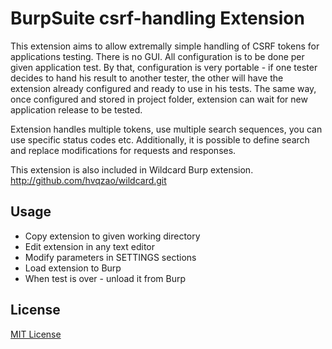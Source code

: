 # BurpSuite csrf-handling Extension

This extension aims to allow extremally simple handling of CSRF tokens for applications testing. 
There is no GUI. All configuration is to be done per given application test. By that, configuration
is very portable - if one tester decides to hand his result to another tester, the other will have
the extension already configured and ready to use in his tests. The same way, once configured and
stored in project folder, extension can wait for new application release to be tested.

Extension handles multiple tokens, use multiple search sequences, you can use specific status codes
etc. Additionally, it is possible to define search and replace modifications for requests and
responses.

This extension is also included in Wildcard Burp extension. http://github.com/hvqzao/wildcard.git

## Usage

- Copy extension to given working directory
- Edit extension in any text editor
- Modify parameters in SETTINGS sections
- Load extension to Burp
- When test is over - unload it from Burp

## License

[MIT License](https://github.com/twbs/bootstrap/blob/master/LICENSE)
